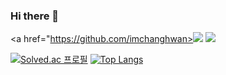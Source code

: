 ### Hi there 👋
<a href="https://github.com/imchanghwan><img src="https://hits.seeyoufarm.com/api/count/incr/badge.svg?url=https%3A%2F%2Fgithub.com%2Fimchanghwan&count_bg=%23E30DCC&title_bg=%23000000&icon=github.svg&icon_color=%23E7E7E7&title=hits&edge_flat=false"/></a>
<a href="https://blog.naver.com/im_changhwan"><img src="https://img.shields.io/badge/Blog-03C75A?style=flat-square&logo=naver&logoColor=white"/></a>

[![Solved.ac
프로필](http://mazassumnida.wtf/api/generate_badge?boj=ckdghks0317)](https://solved.ac/ckdghks0317)
[![Top Langs](https://github-readme-stats.vercel.app/api/top-langs/?username=imchanghwan&layout=compact)](https://github.com/anuraghazra/github-readme-stats)


<!--
**imchanghwan/imchanghwan** is a ✨ _special_ ✨ repository because its `README.md` (this file) appears on your GitHub profile.

Here are some ideas to get you started:

- 🔭 I’m currently working on ...
- 🌱 I’m currently learning ...
- 👯 I’m looking to collaborate on ...
- 🤔 I’m looking for help with ...
- 💬 Ask me about ...
- 📫 How to reach me: ...
- 😄 Pronouns: ...
- ⚡ Fun fact: ...
-->
